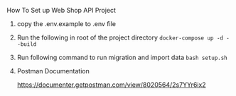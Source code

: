 How To Set up Web Shop API Project

1. copy the .env.example to .env file

2. Run the following in root of the project directory
   `docker-compose up -d --build`

3. Run following command to run migration and import data
   `bash setup.sh`

4. Postman Documentation

   https://documenter.getpostman.com/view/8020564/2s7YYr6ix2 
